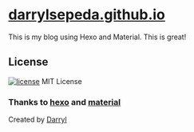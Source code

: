 # [darrylsepeda.github.io](https://darrylsepeda.github.io)
This is my blog using Hexo and Material. This is great!

## License
[![license](https://img.shields.io/github/license/mashape/apistatus.svg)](https://github.com/darrylsepeda/darrylsepeda.github.io/blob/master/LICENSE)
MIT License

### Thanks to [hexo](https://hexo.io) and [material](https://github.com/viosey/hexo-theme-material)

Created by [Darryl](https://thereal-website.com)